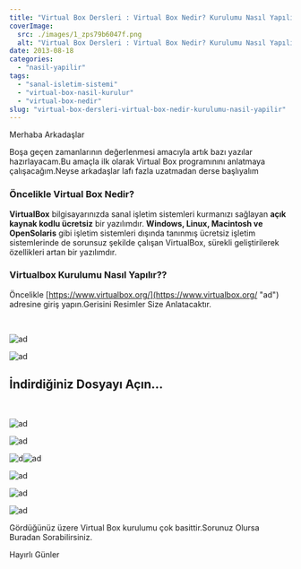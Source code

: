 ```yaml
---
title: "Virtual Box Dersleri : Virtual Box Nedir? Kurulumu Nasıl Yapılır?"
coverImage:
  src: ./images/1_zps79b6047f.png
  alt: "Virtual Box Dersleri : Virtual Box Nedir? Kurulumu Nasıl Yapılır?"
date: 2013-08-18
categories: 
  - "nasil-yapilir"
tags: 
  - "sanal-isletim-sistemi"
  - "virtual-box-nasil-kurulur"
  - "virtual-box-nedir"
slug: "virtual-box-dersleri-virtual-box-nedir-kurulumu-nasil-yapilir"
---
```


Merhaba Arkadaşlar

Boşa geçen zamanlarının değerlenmesi amacıyla artık bazı yazılar hazırlayacam.Bu amaçla ilk olarak Virtual Box programınını anlatmaya çalışacağım.Neyse arkadaşlar lafı fazla uzatmadan derse başlıyalım

### Öncelikle Virtual Box Nedir?

**VirtualBox** bilgisayarınızda sanal işletim sistemleri kurmanızı sağlayan **açık kaynak kodlu ücretsiz** bir yazılımdır. **Windows, Linux, Macintosh ve OpenSolaris** gibi işletim sistemleri dışında tanınmış ücretsiz işletim sistemlerinde de sorunsuz şekilde çalışan VirtualBox, sürekli geliştirilerek özellikleri artan bir yazılımdır.

### Virtualbox Kurulumu Nasıl Yapılır??

Öncelikle [https://www.virtualbox.org/](https://www.virtualbox.org/ "ad") adresine giriş yapın.Gerisini Resimler Size Anlatacaktır.

 

![ad](images/1_zps79b6047f.png)

![ad](images/2_zpsf7aadfe0.png)

## İndirdiğiniz Dosyayı Açın...

 

![ad](images/3_zps4e73db50.png)

![ad](images/4_zps32dbfb08.png)

![d](images/5_zpsf816504e.png)![ad](images/6_zpsa039b20a.png)

![ad](images/7_zpsc24a903a.png)

![ad](images/8_zps57236306.png)

![ad](images/9_zps6a0e9b3f.png)

Gördüğünüz üzere Virtual Box kurulumu çok basittir.Sorunuz Olursa Buradan Sorabilirsiniz.

Hayırlı Günler
